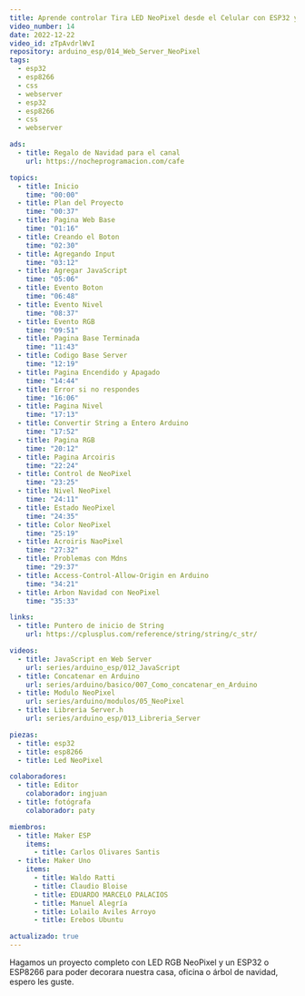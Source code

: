 ```yaml
---
title: Aprende controlar Tira LED NeoPixel desde el Celular con ESP32 y ESP8266
video_number: 14
date: 2022-12-22
video_id: zTpAvdrlWvI
repository: arduino_esp/014_Web_Server_NeoPixel
tags:
  - esp32
  - esp8266
  - css
  - webserver  
  - esp32
  - esp8266
  - css
  - webserver

ads:
  - title: Regalo de Navidad para el canal 
    url: https://nocheprogramacion.com/cafe

topics:
  - title: Inicio
    time: "00:00"
  - title: Plan del Proyecto
    time: "00:37"
  - title: Pagina Web Base
    time: "01:16"
  - title: Creando el Boton
    time: "02:30"
  - title: Agregando Input
    time: "03:12"
  - title: Agregar JavaScript
    time: "05:06"
  - title: Evento Boton
    time: "06:48"
  - title: Evento Nivel
    time: "08:37"
  - title: Evento RGB
    time: "09:51"
  - title: Pagina Base Terminada
    time: "11:43"
  - title: Codigo Base Server
    time: "12:19"
  - title: Pagina Encendido y Apagado
    time: "14:44"
  - title: Error si no respondes
    time: "16:06"
  - title: Pagina Nivel
    time: "17:13"
  - title: Convertir String a Entero Arduino
    time: "17:52"
  - title: Pagina RGB
    time: "20:12"
  - title: Pagina Arcoiris
    time: "22:24"
  - title: Control de NeoPixel
    time: "23:25"
  - title: Nivel NeoPixel
    time: "24:11"
  - title: Estado NeoPixel
    time: "24:35"
  - title: Color NeoPixel
    time: "25:19"
  - title: Acroiris NaoPixel
    time: "27:32"
  - title: Problemas con Mdns
    time: "29:37"
  - title: Access-Control-Allow-Origin en Arduino
    time: "34:21"
  - title: Arbon Navidad con NeoPixel
    time: "35:33"

links:
  - title: Puntero de inicio de String
    url: https://cplusplus.com/reference/string/string/c_str/

videos:
  - title: JavaScript en Web Server 
    url: series/arduino_esp/012_JavaScript
  - title: Concatenar en Arduino
    url: series/arduino/basico/007_Como_concatenar_en_Arduino
  - title: Modulo NeoPixel
    url: series/arduino/modulos/05_NeoPixel
  - title: Libreria Server.h
    url: series/arduino_esp/013_Libreria_Server

piezas:
  - title: esp32
  - title: esp8266
  - title: Led NeoPixel

colaboradores:
  - title: Editor
    colaborador: ingjuan
  - title: fotógrafa
    colaborador: paty

miembros:
  - title: Maker ESP
    items:
      - title: Carlos Olivares Santis
  - title: Maker Uno
    items:
      - title: Waldo Ratti
      - title: Claudio Bloise
      - title: EDUARDO MARCELO PALACIOS
      - title: Manuel Alegría
      - title: Lolailo Aviles Arroyo
      - title: Erebos Ubuntu

actualizado: true
---
```


Hagamos un proyecto completo con LED RGB NeoPixel y un ESP32 o ESP8266 para poder decorara nuestra casa, oficina o árbol de navidad, espero les guste.
